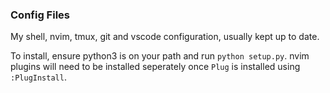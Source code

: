 ### Config Files

My shell, nvim, tmux, git and vscode configuration, usually kept up to date.

To install, ensure python3 is on your path and run `python setup.py`.
nvim plugins will need to be installed seperately once `Plug` is installed using `:PlugInstall`.

